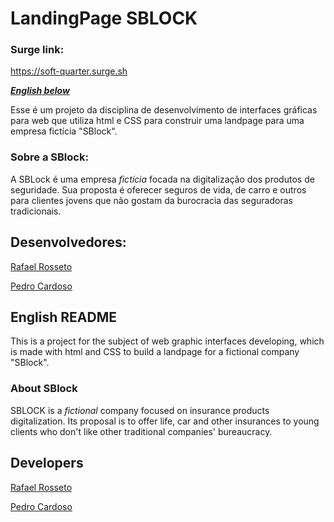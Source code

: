 # LandingPage SBLOCK


### Surge link:
https://soft-quarter.surge.sh


[**_English below_**](https://github.com/Rossetow/LandingPage/blob/main/README.md#english-readme)


Esse é um projeto da disciplina de desenvolvimento de interfaces gráficas para web que utiliza html e CSS para construir uma landpage para uma empresa fictícia "SBlock".


### Sobre a SBlock: 
A SBLock é uma empresa _fictícia_ focada na digitalização dos produtos de seguridade. Sua proposta é oferecer seguros de vida, de carro e outros para clientes jovens que não gostam da burocracia das seguradoras tradicionais.


## Desenvolvedores:


[Rafael Rosseto](https://github.com/rossetow)

[Pedro Cardoso](https://github.com/PedroCardosoFaleiro)


## English README

This is a project for the subject of web graphic interfaces developing, which is made with html and CSS to build a landpage for a fictional company "SBlock".


### About SBlock
SBLOCK is a _fictional_ company focused on insurance products digitalization. Its proposal is to offer life, car and other insurances to young clients who don't like other traditional companies' bureaucracy.


## Developers


[Rafael Rosseto](https://github.com/rossetow)

[Pedro Cardoso](https://github.com/PedroCardosoFaleiro)

